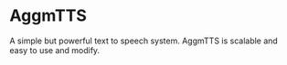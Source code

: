# AggmTTS
A simple but powerful text to speech system.
AggmTTS is scalable and easy to use and modify.
